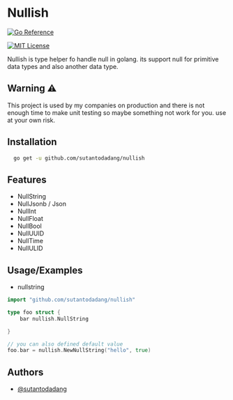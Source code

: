 # Nullish

[![Go Reference](https://pkg.go.dev/badge/github.com/sutantodadang/nullish.svg)](https://pkg.go.dev/github.com/sutantodadang/nullish)

[![MIT License](https://img.shields.io/badge/License-MIT-green.svg)](https://choosealicense.com/licenses/mit/)

Nullish is type helper fo handle null in golang. its support null for primitive data types and also another data type.

## Warning ⚠️

This project is used by my companies on production and there is not enough time to make unit testing so maybe something not work for you. use at your own risk.

## Installation

```bash
  go get -u github.com/sutantodadang/nullish
```

## Features

- NullString
- NullJsonb / Json
- NullInt
- NullFloat
- NullBool
- NullUUID
- NullTime
- NullULID

## Usage/Examples

- nullstring

```go
import "github.com/sutantodadang/nullish"

type foo struct {
    bar nullish.NullString

}

// you can also defined default value
foo.bar = nullish.NewNullString("hello", true)
```

## Authors

- [@sutantodadang](https://www.github.com/sutantodadang)
